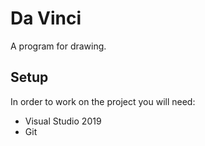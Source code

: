 # Da Vinci

A program for drawing.

## Setup

In order to work on the project you will need:
- Visual Studio 2019
- Git
